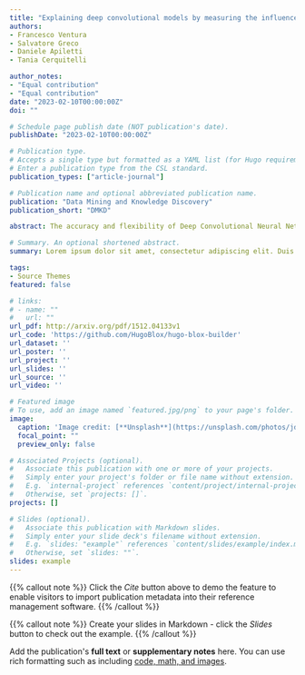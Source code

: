 ```yaml
---
title: "Explaining deep convolutional models by measuring the influence of interpretable features in image classification"
authors:
- Francesco Ventura
- Salvatore Greco
- Daniele Apiletti
- Tania Cerquitelli

author_notes:
- "Equal contribution"
- "Equal contribution"
date: "2023-02-10T00:00:00Z"
doi: ""

# Schedule page publish date (NOT publication's date).
publishDate: "2023-02-10T00:00:00Z"

# Publication type.
# Accepts a single type but formatted as a YAML list (for Hugo requirements).
# Enter a publication type from the CSL standard.
publication_types: ["article-journal"]

# Publication name and optional abbreviated publication name.
publication: "Data Mining and Knowledge Discovery"
publication_short: "DMKD"

abstract: The accuracy and flexibility of Deep Convolutional Neural Networks (DCNNs) have been highly validated over the past years. However, their intrinsic opaqueness is still affecting their reliability and limiting their application in critical production systems, where the black-box behavior is difficult to be accepted. This work proposes EBAnO, an innovative explanation framework able to analyze the decision-making process of DCNNs in image classification by providing prediction-local and class-based model-wise explanations through the unsupervised mining of knowledge contained in multiple convolutional layers. EBAnO provides detailed visual and numerical explanations thanks to two specific indexes that measure the features’ influence and their influence precision in the decision-making process. The framework has been experimentally evaluated, both quantitatively and qualitatively, by (i) analyzing its explanations with four state-of-the-art DCNN architectures, (ii) comparing its results with three state-of-the-art explanation strategies and (iii) assessing its effectiveness and easiness of understanding through human judgment, by means of an online survey. EBAnO has been released as open-source code and it is freely available online.

# Summary. An optional shortened abstract.
summary: Lorem ipsum dolor sit amet, consectetur adipiscing elit. Duis posuere tellus ac convallis placerat. Proin tincidunt magna sed ex sollicitudin condimentum.

tags:
- Source Themes
featured: false

# links:
# - name: ""
#   url: ""
url_pdf: http://arxiv.org/pdf/1512.04133v1
url_code: 'https://github.com/HugoBlox/hugo-blox-builder'
url_dataset: ''
url_poster: ''
url_project: ''
url_slides: ''
url_source: ''
url_video: ''

# Featured image
# To use, add an image named `featured.jpg/png` to your page's folder. 
image:
  caption: 'Image credit: [**Unsplash**](https://unsplash.com/photos/jdD8gXaTZsc)'
  focal_point: ""
  preview_only: false

# Associated Projects (optional).
#   Associate this publication with one or more of your projects.
#   Simply enter your project's folder or file name without extension.
#   E.g. `internal-project` references `content/project/internal-project/index.md`.
#   Otherwise, set `projects: []`.
projects: []

# Slides (optional).
#   Associate this publication with Markdown slides.
#   Simply enter your slide deck's filename without extension.
#   E.g. `slides: "example"` references `content/slides/example/index.md`.
#   Otherwise, set `slides: ""`.
slides: example
---
```


{{% callout note %}}
Click the *Cite* button above to demo the feature to enable visitors to import publication metadata into their reference management software.
{{% /callout %}}

{{% callout note %}}
Create your slides in Markdown - click the *Slides* button to check out the example.
{{% /callout %}}

Add the publication's **full text** or **supplementary notes** here. You can use rich formatting such as including [code, math, and images](https://docs.hugoblox.com/content/writing-markdown-latex/).
